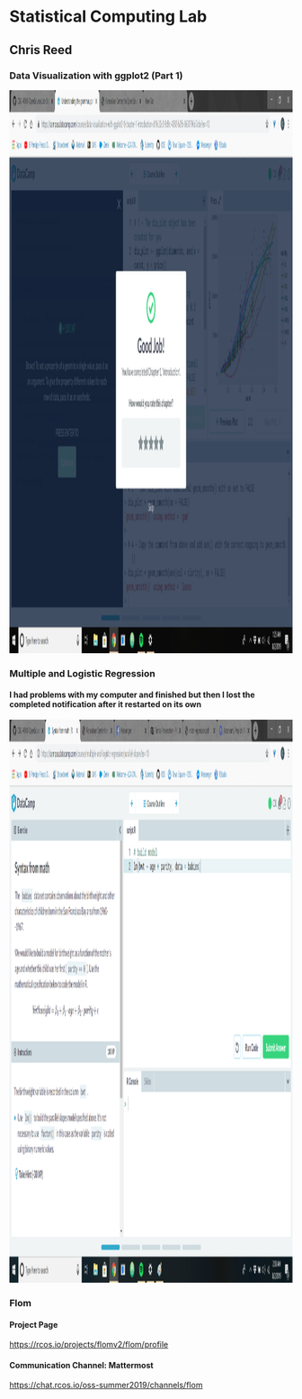 # Statistical Computing Lab
## Chris Reed

### Data Visualization with ggplot2 (Part 1)

<img src="dc1.png" width = "1000" height = "1000">

### Multiple and Logistic Regression
#### I had problems with my computer and finished but then I lost the completed notification after it restarted on its own

<img src="dc2.png" width = "1000" height = "1000">

### Flom

#### Project Page

https://rcos.io/projects/flomv2/flom/profile

#### Communication Channel: Mattermost

https://chat.rcos.io/oss-summer2019/channels/flom
